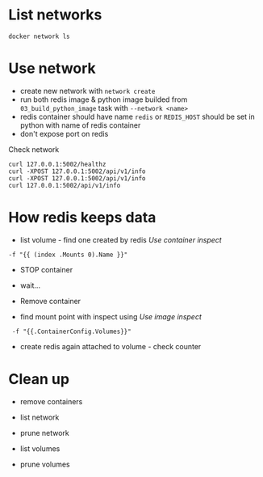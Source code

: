 # List networks

`docker network ls`

# Use network

- create new network with `network create`
- run both redis image & python image builded from `03_build_python_image` task with `--network <name>`
- redis container should have name `redis` or `REDIS_HOST` should be set in python with name of redis container
- don't expose port on redis


Check network
```
curl 127.0.0.1:5002/healthz
curl -XPOST 127.0.0.1:5002/api/v1/info
curl -XPOST 127.0.0.1:5002/api/v1/info
curl 127.0.0.1:5002/api/v1/info
```

# How redis keeps data

- list volume - find one created by redis
*Use  container inspect*
```
-f "{{ (index .Mounts 0).Name }}"
```
- STOP container
- wait...
- Remove container

- find mount point with inspect using
*Use image inspect*
```
 -f "{{.ContainerConfig.Volumes}}"
```
- create redis again attached to volume - check counter

# Clean up
- remove containers

- list network
- prune network

- list volumes
- prune volumes
